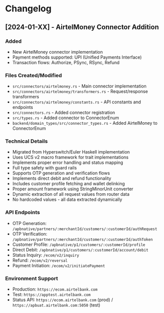 # Changelog

## [2024-01-XX] - AirtelMoney Connector Addition

### Added
- New AirtelMoney connector implementation
- Payment methods supported: UPI (Unified Payments Interface)
- Transaction flows: Authorize, PSync, RSync, Refund

### Files Created/Modified
- `src/connectors/airtelmoney.rs` - Main connector implementation
- `src/connectors/airtelmoney/transformers.rs` - Request/response transformers
- `src/connectors/airtelmoney/constants.rs` - API constants and endpoints
- `src/connectors.rs` - Added connector registration
- `src/types.rs` - Added connector to ConnectorEnum
- `backend/domain_types/src/connector_types.rs` - Added AirtelMoney to ConnectorEnum

### Technical Details
- Migrated from Hyperswitch/Euler Haskell implementation
- Uses UCS v2 macro framework for trait implementations
- Implements proper error handling and status mapping
- Full type safety with guard rails
- Supports OTP generation and verification flows
- Implements direct debit and refund functionality
- Includes customer profile fetching and wallet delinking
- Proper amount framework using StringMinorUnit converter
- Dynamic extraction of all request values from router data
- No hardcoded values - all data extracted dynamically

### API Endpoints
- OTP Generation: `/apbnative/partners/:merchantId/customers/:customerId/authRequest`
- OTP Verification: `/apbnative/partners/:merchantId/customers/:customerId/authToken`
- Customer Profile: `/apbnative/p1/customers/:customerId/profile`
- Direct Debit: `/apbnative/p1/customers/:customerId/account/debit`
- Status Inquiry: `/ecom/v2/inquiry`
- Refund: `/ecom/v2/reversal`
- Payment Initiation: `/ecom/v2/initiatePayment`

### Environment Support
- Production: `https://ecom.airtelbank.com`
- Test: `https://apptest.airtelbank.com`
- Status API: `https://ecom.airtelbank.com` (prod) / `https://apbuat.airtelbank.com:5050` (test)